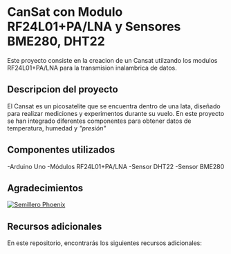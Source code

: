 # CanSat con Modulo RF24L01+PA/LNA y Sensores BME280, DHT22

Este proyecto consiste en la creacion de un Cansat utilzando los modulos RF24L01+PA/LNA para la transmision inalambrica de datos. 

## Descripcion del proyecto

El Cansat es un picosatelite que se encuentra dentro de una lata, diseñado para realizar mediciones y experimentos durante su vuelo. En este proyecto se han integrado diferentes componentes para obtener datos de temperatura, humedad y *"presión"*

## Componentes utilizados 

-Arduino Uno 
-Módulos RF24L01+PA/LNA
-Sensor DHT22
-Sensor BME280

## Agradecimientos 

[![Semillero Phoenix](https://i.postimg.cc/W3sRmwFt/logo-phoenix-color.png)](https://postimg.cc/DWpYnscK)

## Recursos adicionales 

En este repositorio, encontrarás los siguientes recursos adicionales:

